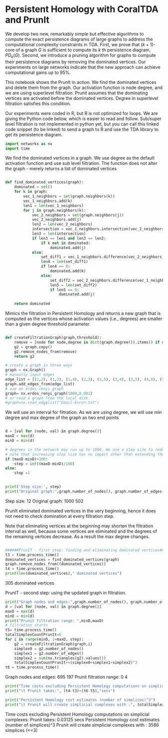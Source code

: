 # Persistent Homology with CoralTDA and PrunIt

We develop two new, remarkably simple but effective algorithms to compute the exact persistence diagrams of large graphs to address the computational complexity constraints in TDA. First, we prove that $(k+1)$-core of a graph $G$ is sufficient to compute its $k$ th persistence diagram, $PD_k(G)$. Second, we introduce a pruning algorithm for graphs to compute their persistence diagrams by removing the dominated vertices. Our experiments on large networks indicate that the new approach can achieve computational gains up to 95%.

This notebook shows the PrunIt in action. We find the dominated vertices and delete them from the graph. Our activation function is node degree, and we are using superlevel filtration. Prunit assumes that the dominating vertices are activated before the dominated vertices. Degree in superlevel filtration satisfies this condition. 

Our experiments were coded in R, but R is not optimized for loops. We are giving the Python code below, which is easier to read and follow. Sub/super level filtration is not implemented in python yet, but you can call this linked code snippet (to be linked) to send a graph to R and use the TDA library to get its persistence diagram.

```python
import networkx as nx
import time
```

We find the dominated vertices in a graph. We use degree as the default activation function and use sub level filtration. The function does not alter the graph - merely returns a list of dominated vertices

```python

def find_dominated_vertices(graph):
    dominated = set()
    for k in graph:
        vec_1_neighbors = set(graph.neighbors(k))
        vec_1_neighbors.add(k)
        len1 = len(vec_1_neighbors)
        for j in graph.neighbors(k):
            vec_2_neighbors = set(graph.neighbors(j))
            vec_2_neighbors.add(j)
            len2 = len(vec_2_neighbors)
            intersection = vec_1_neighbors.intersection(vec_2_neighbors)
            len3 = len(intersection)
            if len3 == len1 and len3 == len2:
                if k not in dominated:
                    dominated.add(j)
            else:
                set_diff1 = vec_1_neighbors.difference(vec_2_neighbors)
                len4 = len(set_diff1)
                if len4 == 0:
                    dominated.add(k)
                else:
                    set_diff2 = vec_2_neighbors.difference(vec_1_neighbors)
                    len5 = len(set_diff2)
                    if len5 == 0:
                        dominated.add(j)
                        
    return dominated
```

Mimics the filtration in Persistent Homology and returns a new graph that is computed as the vertices whose activation values (i.e., degrees) are smaller than a given degree threshold parameter.

```python

def createFiltrationGraph(graph,threshold):
    remove = [node for node,degree in dict(graph.degree()).items() if degree >threshold]
    g2 = graph.copy()
    g2.remove_nodes_from(remove)
    return g2
```


```python
# create a graph in three ways
graph = nx.Graph()
# manually input edges
edge_list = [(1,2), (1,3), (1,4), (2,3), (2,5), (3,4), (3,5), (4,6), (5,6)]
graph.add_edges_from(edge_list)
# use an erdos-renyi graph
graph= nx.erdos_renyi_graph(1000,0.001)
# or read a graph from the local disk.
#graph=nx.read_edgelist("Email-Enron.txt")
```
We will use an interval for filtration. As we are using degree, we will use min degree and max degree of the graph as two end points

```python

d = [val for (node, val) in graph.degree()]
maxD = max(d)
minD = min(d)

# degrees in the network may run up to 1000. We use a step size to reduce the number of filtrations
# note that increasing step size has no impact other than extending the run time.
if (maxD-minD)>100:
    step = int((maxD-minD)/100)
else:
    step =1

 
print('Step size:', step)    
print("Original graph:",graph.number_of_nodes(), graph.number_of_edges())

```

Step size: 12
Original graph: 1000 502
    
PrunIt eliminated dominated vertices in the very beginning, hence it does not need to check domination at every filtration step. 

Note that eliminating vertices at the beginning may shorten the filtration interval as well, because some vertices are eliminated and the degrees of the remaining vertices decrease. As a result the max degree changes.


```python

######PrunIT - first step: finding and eliminating dominated vertices##########
t3 = time.process_time()
dominated_vertices = find_dominated_vertices(graph)
graph.remove_nodes_from((dominated_vertices))
t4 = time.process_time()
print(len(dominated_vertices)," dominated vertices")
```

305  dominated vertices
    

PrunIT - second step: using the updated graph in filtration.
```python
print("Graph nodes and edges:",graph.number_of_nodes(), graph.number_of_edges())
d = [val for (node, val) in graph.degree()]
maxD = max(d)
minD = min(d)
print("Prunit filtration range: ",minD,maxD)
# filtration starts
t5= time.process_time()
totalSimplexCountPrunIt=0
for i in range(minD, 1+maxD, step):
    g2 = createFiltrationGraph(graph,i)
    simplex0 = g2.number_of_nodes()
    simplex1 = g2.number_of_edges()
    simplex2 = sum(nx.triangles(g2).values())
    totalSimplexCountPrunIt+=(simplex0+simplex1+simplex2)^3
t6 = time.process_time()
```

Graph nodes and edges: 695 197
Prunit filtration range:  0 4
    


```python
print("Time costs excluding Persistent Homology computations on simplicial complexes:")
print("\t Prunit takes:", (t4-t3)+(t6-t5),"secs")

print("Persistent Homology cost estimates (number of simplices)^3")
print("\t Prunit will create simplicial complexes with :", totalSimplexCountPrunIt," simplices (<=3)")
```

Time costs excluding Persistent Homology computations on simplicial complexes:
	 Prunit takes: 0.03125 secs
Persistent Homology cost estimates (number of simplices)^3
	 Prunit will create simplicial complexes with : 3586  simplices (<=3)



